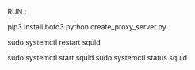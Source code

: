 RUN : 

pip3 install boto3
python create_proxy_server.py


sudo systemctl restart squid

sudo systemctl start squid
sudo systemctl status squid
